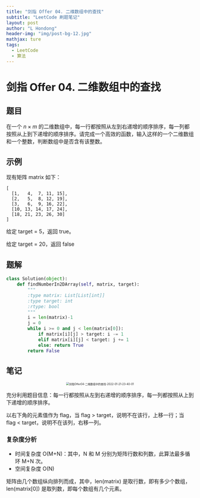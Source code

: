 ```yaml
---
title: "剑指 Offer 04. 二维数组中的查找"
subtitle: "LeetCode 刷题笔记"
layout: post
author: "L Hondong"
header-img: "img/post-bg-12.jpg"
mathjax: ture
tags:
  - LeetCode
  - 算法
---
```


# 剑指 Offer 04. 二维数组中的查找

## 题目

在一个 $n \times m$ 的二维数组中，每一行都按照从左到右递增的顺序排序，每一列都按照从上到下递增的顺序排序。请完成一个高效的函数，输入这样的一个二维数组和一个整数，判断数组中是否含有该整数。

## 示例

现有矩阵 matrix 如下：

```
[
  [1,   4,  7, 11, 15],
  [2,   5,  8, 12, 19],
  [3,   6,  9, 16, 22],
  [10, 13, 14, 17, 24],
  [18, 21, 23, 26, 30]
]
```

给定 target = 5，返回 true。

给定 target = 20，返回 false

## 题解

```python
class Solution(object):
    def findNumberIn2DArray(self, matrix, target):
        """
        :type matrix: List[List[int]]
        :type target: int
        :rtype: bool
        """
        i = len(matrix)-1
        j = 0
        while i >= 0 and j < len(matrix[0]):
            if matrix[i][j] > target: i -= 1
            elif matrix[i][j] < target: j += 1
            else: return True
        return False
```

## 笔记

<div align=center><img src="https://lhondong-pic.oss-cn-shenzhen.aliyuncs.com/img/assets/剑指Offer04-二维数组中的查找-2022-01-21-23-40-01.png" alt="剑指Offer04-二维数组中的查找-2022-01-21-23-40-01" style="zoom:50%;" /></div>

充分利用题目信息：每一行都按照从左到右递增的顺序排序，每一列都按照从上到下递增的顺序排序。

以右下角的元素值作为 flag，当 flag > target，说明不在该行，上移一行；当 flag < target，说明不在该列，右移一列。

### 复杂度分析

- 时间复杂度 O(M+N)：其中，N 和 M 分别为矩阵行数和列数，此算法最多循环 M+N 次。
- 空间复杂度 O(N)

矩阵由几个数组纵向排列而成，其中，len(matrix) 是取行数，即有多少个数组，len(matrix[0]) 是取列数，即每个数组有几个元素。